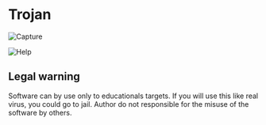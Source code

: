 # Trojan

![Capture](https://user-images.githubusercontent.com/54809176/193475217-fee199e1-ef9b-4ac8-a3d3-749fe261e753.png)


![Help](https://user-images.githubusercontent.com/54809176/193475267-69c2b760-ff36-4468-a7c7-8ff451315843.png)


## Legal warning
Software can by use only to educationals targets. If you will use this like real virus, you could go to jail. Author do not responsible for the misuse of the software by others.
